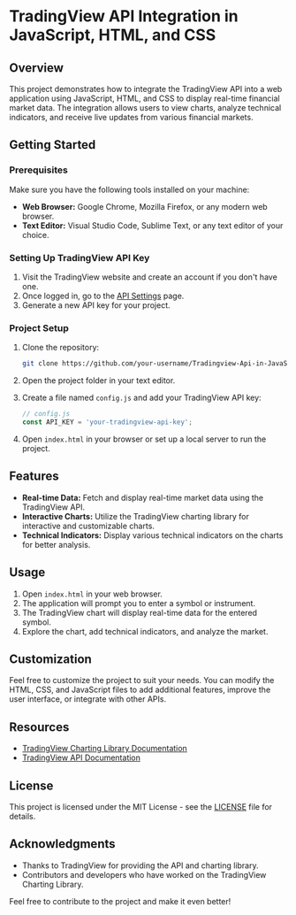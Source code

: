 # TradingView API Integration in JavaScript, HTML, and CSS

## Overview

This project demonstrates how to integrate the TradingView API into a web application using JavaScript, HTML, and CSS to display real-time financial market data. The integration allows users to view charts, analyze technical indicators, and receive live updates from various financial markets.

## Getting Started

### Prerequisites

Make sure you have the following tools installed on your machine:

- **Web Browser:** Google Chrome, Mozilla Firefox, or any modern web browser.
- **Text Editor:** Visual Studio Code, Sublime Text, or any text editor of your choice.

### Setting Up TradingView API Key

1. Visit the TradingView website and create an account if you don't have one.
2. Once logged in, go to the [API Settings](https://www.tradingview.com/u/settings/api/) page.
3. Generate a new API key for your project.

### Project Setup

1. Clone the repository:

   ```bash
   git clone https://github.com/your-username/Tradingview-Api-in-JavaScript-HTML-CSS.git
   ```

2. Open the project folder in your text editor.

3. Create a file named `config.js` and add your TradingView API key:

   ```javascript
   // config.js
   const API_KEY = 'your-tradingview-api-key';
   ```

4. Open `index.html` in your browser or set up a local server to run the project.

## Features

- **Real-time Data:** Fetch and display real-time market data using the TradingView API.
- **Interactive Charts:** Utilize the TradingView charting library for interactive and customizable charts.
- **Technical Indicators:** Display various technical indicators on the charts for better analysis.

## Usage

1. Open `index.html` in your web browser.
2. The application will prompt you to enter a symbol or instrument.
3. The TradingView chart will display real-time data for the entered symbol.
4. Explore the chart, add technical indicators, and analyze the market.

## Customization

Feel free to customize the project to suit your needs. You can modify the HTML, CSS, and JavaScript files to add additional features, improve the user interface, or integrate with other APIs.

## Resources

- [TradingView Charting Library Documentation](https://github.com/tradingview/charting-library-docs)
- [TradingView API Documentation](https://www.tradingview.com/rest-api-specification/)

## License

This project is licensed under the MIT License - see the [LICENSE](LICENSE) file for details.

## Acknowledgments

- Thanks to TradingView for providing the API and charting library.
- Contributors and developers who have worked on the TradingView Charting Library.

Feel free to contribute to the project and make it even better!
